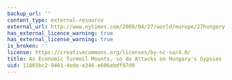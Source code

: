 ```yaml
---
backup_url: ''
content_type: external-resource
external_url: http://www.nytimes.com/2009/04/27/world/europe/27hungary.html
has_external_licence_warning: true
has_external_license_warning: true
is_broken: ''
license: https://creativecommons.org/licenses/by-nc-sa/4.0/
title: As Economic Turmoil Mounts, so do Attacks on Hungary's Gypsies
uid: 11865bc2-9461-4ede-a346-e606ebdf97d9
---
```

